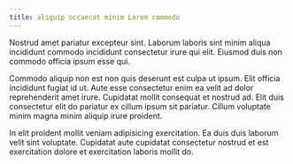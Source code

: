 ```yaml
---
title: aliquip occaecat minim Lorem commodo
---
```


Nostrud amet pariatur excepteur sint. Laborum laboris sint minim aliqua incididunt commodo incididunt consectetur irure qui elit. Eiusmod duis non commodo officia ipsum esse qui.

Commodo aliquip non est non quis deserunt est culpa ut ipsum. Elit officia incididunt fugiat id ut. Aute esse consectetur enim ea velit ad dolor reprehenderit amet irure. Cupidatat mollit consequat et nostrud ad. Elit duis consectetur elit do pariatur ex cillum ipsum sit pariatur. Cillum voluptate minim magna minim aliquip irure proident.

In elit proident mollit veniam adipisicing exercitation. Ea duis duis laborum velit sint voluptate. Cupidatat aute cupidatat consectetur nostrud et est exercitation dolore et exercitation laboris mollit do.